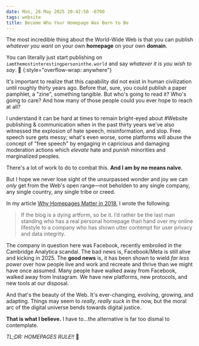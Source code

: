 ```yaml
---
date: Mon, 26 May 2025 20:42:50 -0700
tags: website
title: Become Who Your Homepage Was Born to Be
---
```


The most incredible thing about the World-Wide Web is that you can publish _whatever you want_ on your own **homepage** on your own **domain**.

You can literally just start publishing on `iamthemostinterestingpersoninthe.world` and say _whatever it is you wish to say_. 🤯
{:style="overflow-wrap: anywhere"}

It's important to realize that this capability did not exist in human civilization until roughly thirty years ago. Before that, sure, you could publish a paper pamphlet, a "zine", something tangible. But who's going to read it? Who's going to care? And how many of those people could you ever hope to reach at all?

I understand it can be hard at times to remain bright-eyed about #Website publishing & communication when in the past thirty years we've also witnessed the explosion of hate speech, misinformation, and slop. Free speech sure gets messy; what's even worse, some platforms will abuse the concept of "free speech" by engaging in capricious and damaging moderation actions which _elevate_ hate and _punish_ minorities and marginalized peoples.

There's a lot of work to do to combat this. **And I am by no means naïve.**

But I hope we never lose sight of the unsurpassed wonder and joy we can _only_ get from the Web's open range—not beholden to any single company, any single country, any single tribe or creed.

In my article [Why Homepages Matter in 2018](/articles/why-homepages-matter-in-2018), I wrote the following:

> If the blog is a dying artform, so be it. I’d rather be the last man standing who has a real personal homepage than hand over my online lifestyle to a company who has shown utter contempt for user privacy and data integrity.

The company in question here was Facebook, recently embroiled in the Cambridge Analytica scandal. The bad news is, Facebook/Meta is still alive and kicking in 2025. The **good news** is, it has been shown to wield _far less power_ over how people live and work and recreate and thrive than we might have once assumed. Many people have walked away from Facebook, walked away from Instagram. We have new platforms, new protocols, and new tools at our disposal.

And that's the beauty of the Web. It's ever-changing, evolving, growing, and adapting. Things may seem to _really, really suck_ in the now, but the moral arc of the digital universe bends towards digital justice.

**That is what I believe.** I have to…the alternative is far too dismal to contemplate.

_TL;DR: HOMEPAGES RULE!!_ 🤘
